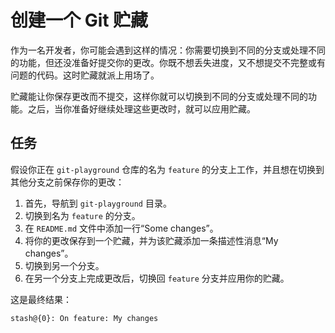 # 创建一个 Git 贮藏

作为一名开发者，你可能会遇到这样的情况：你需要切换到不同的分支或处理不同的功能，但还没准备好提交你的更改。你既不想丢失进度，又不想提交不完整或有问题的代码。这时贮藏就派上用场了。

贮藏能让你保存更改而不提交，这样你就可以切换到不同的分支或处理不同的功能。之后，当你准备好继续处理这些更改时，就可以应用贮藏。

## 任务

假设你正在 `git-playground` 仓库的名为 `feature` 的分支上工作，并且想在切换到其他分支之前保存你的更改：

1. 首先，导航到 `git-playground` 目录。
2. 切换到名为 `feature` 的分支。
3. 在 `README.md` 文件中添加一行“Some changes”。
4. 将你的更改保存到一个贮藏，并为该贮藏添加一条描述性消息“My changes”。
5. 切换到另一个分支。
6. 在另一个分支上完成更改后，切换回 `feature` 分支并应用你的贮藏。

这是最终结果：

```shell
stash@{0}: On feature: My changes
```
